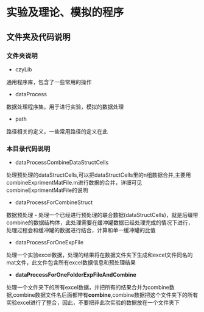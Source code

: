 # 实验及理论、模拟的程序

## 文件夹及代码说明

### 文件夹说明

- czyLib

通用程序库，包含了一些常用的操作

- dataProcess

数据处理程序集，用于进行实验，模拟的数据处理

- path

路径相关的定义，一些常用路径的定义在此

### 本目录代码说明

- dataProcessCombineDataStructCells

处理预处理的dataStructCells,可以把dataStructCells里的n组数据合并,主要用combineExprimentMatFile.m进行数据的合并，详细可见combineExprimentMatFile的说明

- dataProcessForCombineStruct

数据预处理 - 处理一个已经进行预处理的联合数据(dataStructCells)，就是后缀带combine的数据结构体，此处理需要在缓冲罐数据已经处理完成的情况下进行，处理过程会和缓冲罐的数据进行结合，计算和单一缓冲罐的比值

- dataProcessForOneExpFile

处理一个实验excel数据，处理的结果将在数据文件夹下生成和excel文件同名的mat文件，此文件包含所有excel数据信息和预处理结果

- **dataProcessForOneFolderExpFileAndCombine**

处理一个文件夹下的所有excel数据，并把所有的结果合并为combine数据,combine数据文件名后面都带有**combine**,combine数据把这个文件夹下的所有实验excel进行了整合，因此，不要把非此次实验的数据放在一个文件夹下

